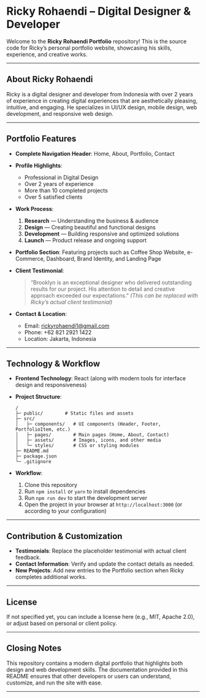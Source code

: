 # Ricky Rohaendi – Digital Designer & Developer

Welcome to the **Ricky Rohaendi Portfolio** repository!
This is the source code for Ricky’s personal portfolio website, showcasing his skills, experience, and creative works.

---

## About Ricky Rohaendi

Ricky is a digital designer and developer from Indonesia with over 2 years of experience in creating digital experiences that are aesthetically pleasing, intuitive, and engaging.
He specializes in UI/UX design, mobile design, web development, and responsive web design.

---

## Portfolio Features

* **Complete Navigation Header**: Home, About, Portfolio, Contact
* **Profile Highlights**:

  * Professional in Digital Design
  * Over 2 years of experience
  * More than 10 completed projects
  * Over 5 satisfied clients
* **Work Process**:

  1. **Research** — Understanding the business & audience
  2. **Design** — Creating beautiful and functional designs
  3. **Development** — Building responsive and optimized solutions
  4. **Launch** — Product release and ongoing support
* **Portfolio Section**: Featuring projects such as Coffee Shop Website, e-Commerce, Dashboard, Brand Identity, and Landing Page
* **Client Testimonial**:

  > “Brooklyn is an exceptional designer who delivered outstanding results for our project. His attention to detail and creative approach exceeded our expectations.”
  > *(This can be replaced with Ricky’s actual client testimonial)*
* **Contact & Location**:

  * Email: [rickyrohaendi1@gmail.com](mailto:rickyrohaendi1@gmail.com)
  * Phone: +62 821 2921 1422
  * Location: Jakarta, Indonesia

---

## Technology & Workflow

* **Frontend Technology**: React (along with modern tools for interface design and responsiveness)
* **Project Structure**:

  ```
  /
  ├─ public/        # Static files and assets
  ├─ src/
  │   ├─ components/   # UI components (Header, Footer, PortfolioItem, etc.)
  │   ├─ pages/        # Main pages (Home, About, Contact)
  │   ├─ assets/       # Images, icons, and other media
  │   └─ styles/       # CSS or styling modules
  ├─ README.md
  ├─ package.json
  └─ .gitignore
  ```
* **Workflow**:

  1. Clone this repository
  2. Run `npm install` or `yarn` to install dependencies
  3. Run `npm run dev` to start the development server
  4. Open the project in your browser at `http://localhost:3000` (or according to your configuration)

---

## Contribution & Customization

* **Testimonials**: Replace the placeholder testimonial with actual client feedback.
* **Contact Information**: Verify and update the contact details as needed.
* **New Projects**: Add new entries to the Portfolio section when Ricky completes additional works.

---

## License

If not specified yet, you can include a license here (e.g., MIT, Apache 2.0), or adjust based on personal or client policy.

---

## Closing Notes

This repository contains a modern digital portfolio that highlights both design and web development skills.
The documentation provided in this README ensures that other developers or users can understand, customize, and run the site with ease.

---
